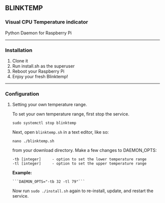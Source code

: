 BLINKTEMP
--------------------
### Visual CPU Temperature indicator

Python Daemon for Raspberry Pi

----

### Installation

1.  Clone it
2.  Run install.sh as the superuser
3.  Reboot your Raspberry Pi
4.  Enjoy your fresh Blinktemp!
------

### Configuration

1.  Setting your own temperature range.

    To set your own temperature range, first stop the service.

    ```sudo systemctl stop blinktemp```

    Next, open ``blinktemp.sh`` in a text editor, like so:

    ```nano ./blinktemp.sh```

    from your download directory.  Make a few changes to DAEMON_OPTS:

    ```
    -tb [integer]     - option to set the lower temperature range
    -tl [integer]     - option to set the upper temperature range  
    ```

    **Example:**

        ```DAEMON_OPTS="-tb 32 -tl 79"```

    Now run ```sudo ./install.sh``` again to re-install, update, and restart the service.  